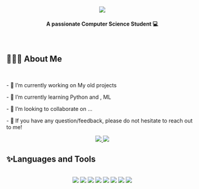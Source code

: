 


<h1 align="center">
  <img src="https://readme-typing-svg.demolab.com?font=Fira+Code&weight=500&pause=1000&color=CB007F&background=FFFFFF00&center=true&vCenter=true&random=false&width=465&lines=Hi+There!+%F0%9F%91%8B;I'm+Dana+Sulaiman..";" />
</h1>
<h4 align="center">
A passionate Computer Science Student 💻</h4>
<br>
<h2>🙋🏻‍♀️ About Me</h2>
<br>
<div>
<p>- 🔭 I’m currently working on My old projects</p>
<p>- 🌱 I’m currently learning Python and , ML </p>
<p>- 👯 I’m looking to collaborate on ...</p>
<p>- 💬 If you have any question/feedback, please do not hesitate to reach out to me!</p>
</div>
<div align="center">
<a href="mailto:DanaAlhaidan@gmail.com">
  <img src="https://img.shields.io/badge/Gmail-D14836?style=for-the-badge&logo=gmail&logoColor=white" target="_blank" />
</a>
<a href="https://in.linkedin.com/in/dana-alhaidan-ab4a38291" target="_blank" />
  <img src="https://img.shields.io/badge/LinkedIn-0077B5?style=for-the-badge&logo=linkedin&logoColor=white" target="_blank" />
</a>
</div>
<h2>✨Languages and Tools </h2>
<br>
<div align="center">
  <img src="https://img.shields.io/badge/MySQL-005C84?style=for-the-badge&logo=mysql&logoColor=white" target="_blank" />
  <img src="https://img.shields.io/badge/C%2B%2B-00599C?style=for-the-badge&logo=c%2B%2B&logoColor=white" target="_blank" />
  <img src="https://img.shields.io/badge/CSS3-1572B6?style=for-the-badge&logo=css3&logoColor=white" target="_blank" />
  <img src="https://img.shields.io/badge/PHP-777BB4?style=for-the-badge&logo=php&logoColor=white" target="_blank" />
  <img src="https://img.shields.io/badge/Python-FFD43B?style=for-the-badge&logo=python&logoColor=blue" target="_blank" />
  <img src="https://img.shields.io/badge/JavaScript-323330?style=for-the-badge&logo=javascript&logoColor=F7DF1E" target="_blank" />
    <img src="https://img.shields.io/badge/Oracle-F80000?style=for-the-badge&logo=Oracle&logoColor=white" target="_blank" />
  <img src="https://img.shields.io/badge/HTML5-E34F26?style=for-the-badge&logo=html5&logoColor=white" target="_blank" />




